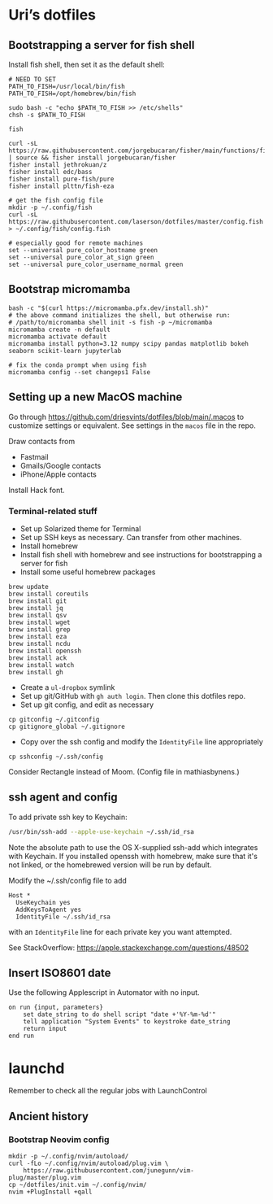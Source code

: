 # Uri’s dotfiles


## Bootstrapping a server for fish shell

Install fish shell, then set it as the default shell:

```shell
# NEED TO SET
PATH_TO_FISH=/usr/local/bin/fish
PATH_TO_FISH=/opt/homebrew/bin/fish

sudo bash -c "echo $PATH_TO_FISH >> /etc/shells"
chsh -s $PATH_TO_FISH

fish

curl -sL https://raw.githubusercontent.com/jorgebucaran/fisher/main/functions/fisher.fish | source && fisher install jorgebucaran/fisher
fisher install jethrokuan/z
fisher install edc/bass
fisher install pure-fish/pure
fisher install plttn/fish-eza

# get the fish config file
mkdir -p ~/.config/fish
curl -sL https://raw.githubusercontent.com/laserson/dotfiles/master/config.fish > ~/.config/fish/config.fish

# especially good for remote machines
set --universal pure_color_hostname green
set --universal pure_color_at_sign green
set --universal pure_color_username_normal green
```


## Bootstrap micromamba

```shell
bash -c "$(curl https://micromamba.pfx.dev/install.sh)"
# the above command initializes the shell, but otherwise run:
# /path/to/micromamba shell init -s fish -p ~/micromamba
micromamba create -n default
micromamba activate default
micromamba install python=3.12 numpy scipy pandas matplotlib bokeh seaborn scikit-learn jupyterlab

# fix the conda prompt when using fish
micromamba config --set changeps1 False
```


## Setting up a new MacOS machine

Go through https://github.com/driesvints/dotfiles/blob/main/.macos to
customize settings or equivalent. See settings in the `macos` file in the repo.

Draw contacts from
- Fastmail
- Gmails/Google contacts
- iPhone/Apple contacts

Install Hack font.

### Terminal-related stuff

- Set up Solarized theme for Terminal
- Set up SSH keys as necessary. Can transfer from other machines.
- Install homebrew
- Install fish shell with homebrew and see instructions for bootstrapping a server for fish
- Install some useful homebrew packages

```
brew update
brew install coreutils
brew install git
brew install jq
brew install qsv
brew install wget
brew install grep
brew install eza
brew install ncdu
brew install openssh
brew install ack
brew install watch
brew install gh
```

- Create a `ul-dropbox` symlink
- Set up git/GitHub with `gh auth login`. Then clone this dotfiles repo.
- Set up git config, and edit as necessary

```shell
cp gitconfig ~/.gitconfig
cp gitignore_global ~/.gitignore
```

- Copy over the ssh config and modify the `IdentityFile` line appropriately

```shell
cp sshconfig ~/.ssh/config
```

Consider Rectangle instead of Moom. (Config file in mathiasbynens.)


## ssh agent and config

To add private ssh key to Keychain:

```bash
/usr/bin/ssh-add --apple-use-keychain ~/.ssh/id_rsa
```

Note the absolute path to use the OS X-supplied ssh-add which integrates with
Keychain.  If you installed openssh with homebrew, make sure that it's not
linked, or the homebrewed version will be run by default.

Modify the ~/.ssh/config file to add

```
Host *
  UseKeychain yes
  AddKeysToAgent yes
  IdentityFile ~/.ssh/id_rsa
```

with an `IdentityFile` line for each private key you want attempted.

See StackOverflow: https://apple.stackexchange.com/questions/48502


## Insert ISO8601 date

Use the following Applescript in Automator with no input.

```applescript
on run {input, parameters}
	set date_string to do shell script "date +'%Y-%m-%d'"
	tell application "System Events" to keystroke date_string
	return input
end run
```

# launchd

Remember to check all the regular jobs with LaunchControl


## Ancient history

### Bootstrap Neovim config

```shell
mkdir -p ~/.config/nvim/autoload/
curl -fLo ~/.config/nvim/autoload/plug.vim \
    https://raw.githubusercontent.com/junegunn/vim-plug/master/plug.vim
cp ~/dotfiles/init.vim ~/.config/nvim/
nvim +PlugInstall +qall
```
